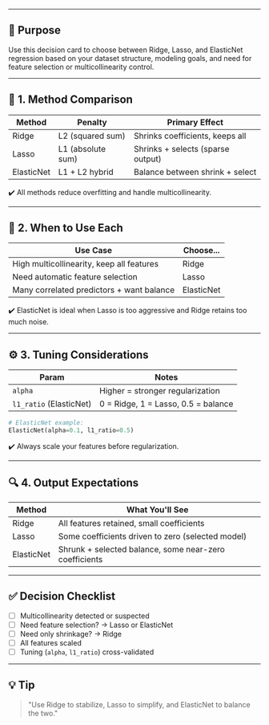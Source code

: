 ___
## 🎯 Purpose

Use this decision card to choose between Ridge, Lasso, and ElasticNet regression based on your dataset structure, modeling goals, and need for feature selection or multicollinearity control.

---

## 🧠 1. Method Comparison

| Method     | Penalty           | Primary Effect                    |
| ---------- | ----------------- | --------------------------------- |
| Ridge      | L2 (squared sum)  | Shrinks coefficients, keeps all   |
| Lasso      | L1 (absolute sum) | Shrinks + selects (sparse output) |
| ElasticNet | L1 + L2 hybrid    | Balance between shrink + select   |

✔️ All methods reduce overfitting and handle multicollinearity.

---

## 📌 2. When to Use Each

| Use Case                                  | Choose...  |
| ----------------------------------------- | ---------- |
| High multicollinearity, keep all features | Ridge      |
| Need automatic feature selection          | Lasso      |
| Many correlated predictors + want balance | ElasticNet |

✔️ ElasticNet is ideal when Lasso is too aggressive and Ridge retains too much noise.

---

## ⚙️ 3. Tuning Considerations

| Param                   | Notes                               |
| ----------------------- | ----------------------------------- |
| `alpha`                 | Higher = stronger regularization    |
| `l1_ratio` (ElasticNet) | 0 = Ridge, 1 = Lasso, 0.5 = balance |

```python
# ElasticNet example:
ElasticNet(alpha=0.1, l1_ratio=0.5)
```

✔️ Always scale your features before regularization.

---

## 🔍 4. Output Expectations

| Method     | What You'll See                                        |
| ---------- | ------------------------------------------------------ |
| Ridge      | All features retained, small coefficients              |
| Lasso      | Some coefficients driven to zero (selected model)      |
| ElasticNet | Shrunk + selected balance, some near-zero coefficients |

---

## ✅ Decision Checklist

* [ ] Multicollinearity detected or suspected
* [ ] Need feature selection? → Lasso or ElasticNet
* [ ] Need only shrinkage? → Ridge
* [ ] All features scaled
* [ ] Tuning (`alpha`, `l1_ratio`) cross-validated

---

## 💡 Tip

> "Use Ridge to stabilize, Lasso to simplify, and ElasticNet to balance the two."

